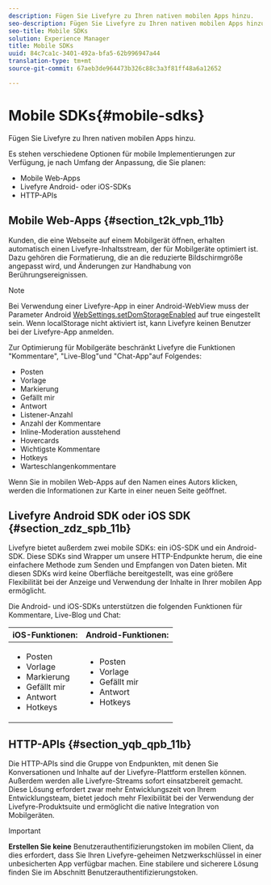 ```yaml
---
description: Fügen Sie Livefyre zu Ihren nativen mobilen Apps hinzu.
seo-description: Fügen Sie Livefyre zu Ihren nativen mobilen Apps hinzu.
seo-title: Mobile SDKs
solution: Experience Manager
title: Mobile SDKs
uuid: 84c7ca1c-3401-492a-bfa5-62b996947a44
translation-type: tm+mt
source-git-commit: 67aeb3de964473b326c88c3a3f81ff48a6a12652

---
```



# Mobile SDKs{#mobile-sdks}

Fügen Sie Livefyre zu Ihren nativen mobilen Apps hinzu.

Es stehen verschiedene Optionen für mobile Implementierungen zur Verfügung, je nach Umfang der Anpassung, die Sie planen:

* Mobile Web-Apps
* Livefyre Android- oder iOS-SDKs
* HTTP-APIs

## Mobile Web-Apps {#section_t2k_vpb_11b}

Kunden, die eine Webseite auf einem Mobilgerät öffnen, erhalten automatisch einen Livefyre-Inhaltsstream, der für Mobilgeräte optimiert ist. Dazu gehören die Formatierung, die an die reduzierte Bildschirmgröße angepasst wird, und Änderungen zur Handhabung von Berührungsereignissen.

>[!NOTE]
>
>Bei Verwendung einer Livefyre-App in einer Android-WebView muss der Parameter Android [WebSettings.setDomStorageEnabled](https://developer.android.com/reference/android/webkit/WebSettings.html) auf true eingestellt sein. Wenn localStorage nicht aktiviert ist, kann Livefyre keinen Benutzer bei der Livefyre-App anmelden.

Zur Optimierung für Mobilgeräte beschränkt Livefyre die Funktionen "Kommentare", "Live-Blog"und "Chat-App"auf Folgendes:

* Posten
* Vorlage     
* Markierung
* Gefällt mir
* Antwort
* Listener-Anzahl
* Anzahl der Kommentare
* Inline-Moderation ausstehend
* Hovercards
* Wichtigste Kommentare
* Hotkeys
* Warteschlangenkommentare

Wenn Sie in mobilen Web-Apps auf den Namen eines Autors klicken, werden die Informationen zur Karte in einer neuen Seite geöffnet.

## Livefyre Android SDK oder iOS SDK {#section_zdz_spb_11b}

Livefyre bietet außerdem zwei mobile SDKs: ein iOS-SDK und ein Android-SDK. Diese SDKs sind Wrapper um unsere HTTP-Endpunkte herum, die eine einfachere Methode zum Senden und Empfangen von Daten bieten. Mit diesen SDKs wird keine Oberfläche bereitgestellt, was eine größere Flexibilität bei der Anzeige und Verwendung der Inhalte in Ihrer mobilen App ermöglicht.

Die Android- und iOS-SDKs unterstützen die folgenden Funktionen für Kommentare, Live-Blog und Chat:

| iOS-Funktionen: | Android-Funktionen: |
|--- |--- |
| <ul><li> Posten </li><li>Vorlage      </li><li>Markierung </li><li>Gefällt mir </li><li>Antwort </li><li>Hotkeys</li></ul> | <ul><li>Posten </li><li>Vorlage      </li><li>Gefällt mir </li><li>Antwort </li><li>Hotkeys</li></ul> |

## HTTP-APIs {#section_yqb_qpb_11b}

Die HTTP-APIs sind die Gruppe von Endpunkten, mit denen Sie Konversationen und Inhalte auf der Livefyre-Plattform erstellen können. Außerdem werden alle Livefyre-Streams sofort einsatzbereit gemacht. Diese Lösung erfordert zwar mehr Entwicklungszeit von Ihrem Entwicklungsteam, bietet jedoch mehr Flexibilität bei der Verwendung der Livefyre-Produktsuite und ermöglicht die native Integration von Mobilgeräten.

>[!IMPORTANT]
>
>**Erstellen Sie keine** Benutzerauthentifizierungstoken im mobilen Client, da dies erfordert, dass Sie Ihren Livefyre-geheimen Netzwerkschlüssel in einer unbesicherten App verfügbar machen. Eine stabilere und sicherere Lösung finden Sie im Abschnitt Benutzerauthentifizierungstoken.

